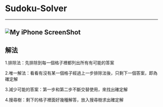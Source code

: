 # Sudoku-Solver
----
![My iPhone ScreenShot](https://ppt.cc/f8i5sx@.png)
--
解法
--
1.排除法：先排除到每一個格子裡都列出所有有可能的答案

2.唯一解法：看看有沒有某一個格子經過上一步排除法後，只剩下一個答案，即為確定解

3.減少可能的答案：第一步和第二步不斷交替使用，來找出確定解

4.搜尋樹：剩下的格子裡面好幾種解答，放入搜尋樹求出確定解

